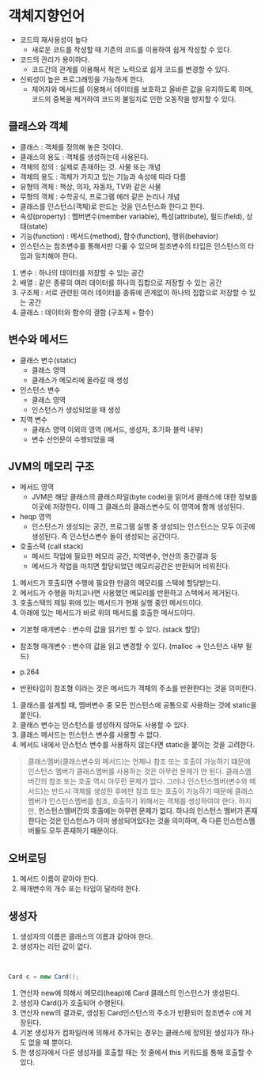 # 객체지향언어

- 코드의 재사용성이 높다
  - 새로운 코드를 작성할 때 기존의 코드를 이용하여 쉽게 작성할 수 있다.
- 코드의 관리가 용이하다.
  - 코드간의 관계를 이용해서 적은 노력으로 쉽게 코드를 변경할 수 있다.
- 신뢰성이 높은 프로그래밍을 가능하게 한다.
  - 제어자와 메서드를 이용해서 데이터를 보호하고 올바른 값을 유지하도록 하며, 코드의 중복을 제거하여 코드의 불일치로 인한 오동작을 방지할 수 있다.

## 클래스와 객체

- 클래스 : 객체를 정의해 놓은 것이다.
- 클래스의 용도 : 객체를 생성하는데 사용된다.
- 객체의 정의 : 실제로 존재하는 것. 사물 또는 개념
- 객체의 용도 : 객체가 가지고 있는 기능과 속성에 따라 다름
- 유형의 객체 : 책상, 의자, 자동차, TV와 같은 사물
- 무형의 객체 : 수학공식, 프로그램 에러 같은 논리나 개념
- 클래스를 인스턴스(객체)로 만드는 것을 인스턴스화 한다고 한다.
- 속성(property) : 멤버변수(member variable), 특성(attribute), 필드(field), 상태(state)
- 기능(function) : 메서드(method), 함수(function), 행위(behavior)
- 인스턴스는 참조변수를 통해서만 다룰 수 있으며 참조변수의 타입은 인스턴스의 타입과 일치해야 한다.

1. 변수 : 하나의 데이터를 저장할 수 있는 공간
2. 배열 : 같은 종류의 여러 데이터를 하나의 집합으로 저장할 수 있는 공간
3. 구조체 : 서로 관련된 여러 데이터를 종류에 관계없이 하나의 집합으로 저장할 수 있는 공간
4. 클래스 : 데이터와 함수의 결함 (구조체 + 함수)

## 변수와 메서드
- 클래스 변수(static)
  - 클래스 영역
  - 클래스가 메모리에 올라갈 때 생성
- 인스턴스 변수
  - 클래스 영역
  - 인스턴스가 생성되었을 때 생성
- 지역 변수
  - 클래스 영역 이외의 영역 (메서드, 생성자, 초기화 블럭 내부)
  - 변수 선언문이 수행되었을 때

## JVM의 메모리 구조

- 메서드 영역
  - JVM은 해당 클래스의 클래스파일(byte code)을 읽어서 클래스에 대한 정보를 이곳에 저장한다. 이때 그 클래스의 클래스변수도 이 영역에 함께 생성된다.
- heqp 영역
  - 인스턴스가 생성되는 공간, 프로그램 실행 중 생성되는 인스턴스는 모두 이곳에 생성된다. 즉 인스턴스변수 들이 생성되는 공간이다.
- 호출스택 (call stack)
  - 메서드 작업에 필요한 메모리 공간, 지역변수, 연산의 중간결과 등
  - 메서드가 작업을 마치면 할당되었던 메모리공간은 반환되어 비워진다.

1. 메서드가 호출되면 수행에 필요한 만큼의 메모리를 스택에 할당받는다.
2. 메서드가 수행을 마치고나면 사용했던 메모리를 반환하고 스택에서 제거된다.
3. 호출스택의 제일 위에 있는 메서드가 현재 실행 중인 메서드이다.
4. 아래에 있는 메서드가 바로 위의 메서드를 호출한 메서드이다.

- 기본형 매개변수 : 변수의 값을 읽기만 할 수 있다. (stack 할당)
- 참조형 매개변수 : 변수의 값을 읽고 변경할 수 있다. (malloc -> 인스턴스 내부 필드)
- p.264

- 반환타입이 참조형 이라는 것은 메서드가 객체의 주소를 반환한다는 것을 의미한다.

1. 클래스를 설계할 때, 멤버변수 중 모든 인스턴스에 공통으로 사용하는 것에 static을 붙인다.
2. 클래스 변수는 인스턴스를 생성하지 않아도 사용할 수 있다.
3. 클래스 메서드는 인스턴스 변수를 사용할 수 없다.
4. 메서드 내에서 인스턴스 변수를 사용하지 않는다면 static을 붙이는 것을 고려한다.

> 클래스멤버(클래스변수와 메서드)는 언제나 참조 또는 호출이 가능하기 떄문에 인스턴스 멤버가 클래스멤버를 사용하는 것은 아무런 문제가 안 된다.
> 클래스멤버간의 참조 또는 호출 역시 아무런 문제가 없다.
> 그러나 인스턴스멤버(변수와 메서드)는 반드시 객체를 생성한 후에만 참조 또는 호출이 가능하기 때문에
> 클래스멤버가 인스턴스멤버를 참조, 호출하기 위해서는 객체를 생성하여야 한다.
> 하지만, <b>인스턴스멤버간의 호출에는 아무런 문제가 없다. 하나의 인스턴스 멤버가 존재한다는 것은 인스턴스가 이미 생성되어있다는 것을 의미하며, 즉 다른 인스턴스멤버들도 모두 존재하기 때문이다.</b>


## 오버로딩

1. 메서드 이름이 같아야 한다.
2. 매개변수의 개수 또는 타입이 달라야 한다.

## 생성자

1. 생성자의 이름은 클래스의 이름과 같아야 한다.
2. 생성자는 리턴 값이 없다.

<br />

```java
Card c = new Card();
```

1. 연산자 new에 의해서 메모리(heap)에 Card 클래스의 인스턴스가 생성된다.
2. 생성자 Card()가 호출되어 수행된다.
3. 연산자 new의 결과로, 생성된 Card인스턴스의 주소가 반환되어 참조변수 c에 저장된다.
4. 기본 생성자가 컴파일러에 의해서 추가되는 경우는 클래스에 정의된 생성자가 하나도 없을 때 뿐이다.
5. 한 생성자에서 다른 생성자를 호출할 때는 첫 줄에서 this 키워드를 통해 호출할 수 있다.